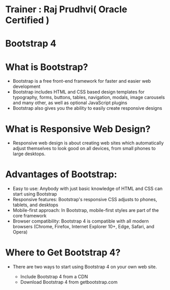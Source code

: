 # Trainer : Raj Prudhvi( Oracle Certified )
# Bootstrap 4
# What is Bootstrap?
* Bootstrap is a free front-end framework for faster and easier web development
* Bootstrap includes HTML and CSS based design templates for typography, forms, buttons, tables, navigation, modals, image carousels and many other, as well as optional JavaScript plugins
* Bootstrap also gives you the ability to easily create responsive designs

# What is Responsive Web Design?

* Responsive web design is about creating web sites which automatically adjust themselves to look good on all devices, from small phones to large desktops.


# Advantages of Bootstrap:

* Easy to use: Anybody with just basic knowledge of HTML and CSS can start using Bootstrap
* Responsive features: Bootstrap's responsive CSS adjusts to phones, tablets, and desktops
* Mobile-first approach: In Bootstrap, mobile-first styles are part of the core framework
* Browser compatibility: Bootstrap 4 is compatible with all modern browsers (Chrome, Firefox, Internet Explorer 10+, Edge, Safari, and Opera)


# Where to Get Bootstrap 4?
* There are two ways to start using Bootstrap 4 on your own web site.

    * Include Bootstrap 4 from a CDN
    * Download Bootstrap 4 from getbootstrap.com


